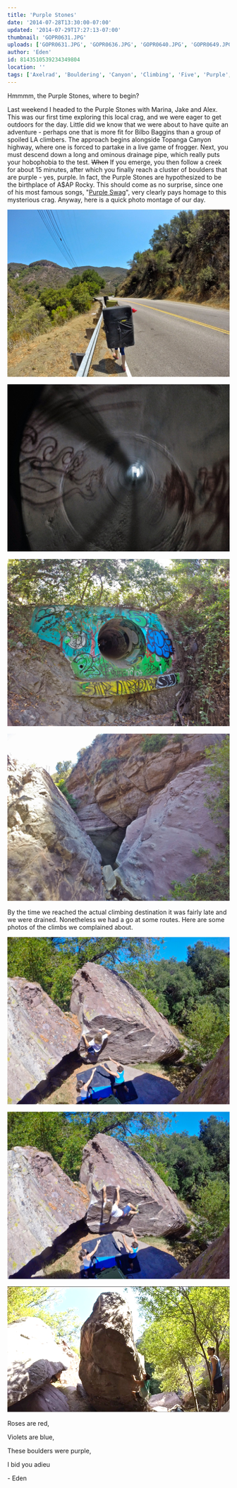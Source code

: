 ```yaml
---
title: 'Purple Stones'
date: '2014-07-28T13:30:00-07:00'
updated: '2014-07-29T17:27:13-07:00'
thumbnail: 'GOPR0631.JPG'
uploads: ['GOPR0631.JPG', 'GOPR0636.JPG', 'GOPR0640.JPG', 'GOPR0649.JPG', 'GOPR0661.JPG', 'GOPR0662.JPG', '55%20PM.jpg']
author: 'Eden'
id: 8143510539234349804
location: ''
tags: ['Axelrad', 'Bouldering', 'Canyon', 'Climbing', 'Five', 'Purple', 'Stones', 'Ten', 'Topanga']
---
```


Hmmmm, the Purple Stones, where to begin?

Last weekend I headed to the Purple Stones with Marina, Jake and Alex. This was our first time exploring this local crag, and we were eager to get outdoors for the day. Little did we know that we were about to have quite an adventure - perhaps one that is more fit for Bilbo Baggins than a group of spoiled LA climbers. The approach begins alongside Topanga Canyon highway, where one is forced to partake in a live game of frogger. Next, you must descend down a long and ominous drainage pipe, which really puts your hobophobia to the test. ~~When~~ If you emerge, you then follow a creek for about 15 minutes, after which you finally reach a cluster of boulders that are purple - yes, purple. In fact, the Purple Stones are hypothesized to be the birthplace of A$AP Rocky. This should come as no surprise, since one of his most famous songs, "[Purple Swag](https://www.youtube.com/watch?v=KuZ2QZKYj7c)", very clearly pays homage to this mysterious crag. Anyway, here is a quick photo montage of our day.

![Frogger](uploads/GOPR0631.JPG)

![Tunnel descent](uploads/GOPR0636.JPG)

![Emerging from the tunnel](uploads/GOPR0640.JPG)

!["I said, everything is purple (swag)" - A$AP Rocky, Purple Stones local](uploads/GOPR0649.JPG)

By the time we reached the actual climbing destination it was fairly late and we were drained. Nonetheless we had a go at some routes. Here are some photos of the climbs we complained about.

![](uploads/GOPR0661.JPG)

![Alex working out the sequence on some piece of rock](uploads/GOPR0662.JPG)

![Group sesh on Purple Prow, V8?](uploads/Screen%20shot%202014-07-28%20at%2012.07.55%20PM.jpg)

Roses are red,

Violets are blue,

These boulders were purple,

I bid you adieu

\- Eden
